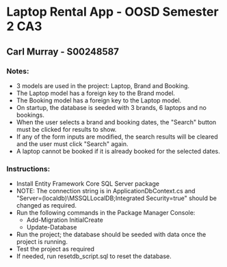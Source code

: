 # Laptop Rental App - OOSD Semester 2 CA3
## Carl Murray - S00248587

### Notes:
- 3 models are used in the project: Laptop, Brand and Booking.
- The Laptop model has a foreign key to the Brand model.
- The Booking model has a foreign key to the Laptop model.
- On startup, the database is seeded with 3 brands, 6 laptops and no bookings.
- When the user selects a brand and booking dates, the "Search" button must be clicked for results to show.
- If any of the form inputs are modified, the search results will be cleared and the user must click "Search" again.
- A laptop cannot be booked if it is already booked for the selected dates.


### Instructions:
- Install Entity Framework Core SQL Server package
- NOTE: The connection string is in ApplicationDbContext.cs and "Server=(localdb)\\MSSQLLocalDB;Integrated Security=true" should be changed as required.
- Run the following commands in the Package Manager Console:
	- Add-Migration InitialCreate
	- Update-Database
- Run the project; the database should be seeded with data once the project is running.
- Test the project as required
- If needed, run resetdb_script.sql to reset the database.
